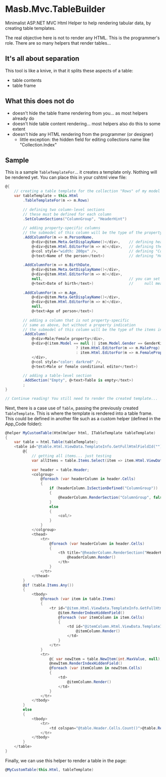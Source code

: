 Masb.Mvc.TableBuilder
=====================

Minimalist ASP.NET MVC Html Helper to help rendering tabular data, by creating table templates.

The real objective here is not to render any HTML.
This is the programmer's role.
There are so many helpers that render tables...

It's all about separation
-------------------------

This tool is like a knive, in that it splits these aspects of a table:
- table contents
- table frame

What this does not do
---------------------
- doesn't hide the table frame rendering from you... as most helpers already do
- doesn't hide table content rendering... most helpers also do this to some extent
- doesn't hide any HTML rendering from the programmer (or designer)
    - little exception: the hidden field for editing collections name like "Collection.Index"

Sample
------

This is a sample `TableTemplateFor`... it creates a template only. Nothing will be rendered yet.
You can place this in your cshtml view file:

```csharp
@{
    // creating a table template for the collection "Rows" of my model object
    var tableTemplate = this.Html
        .TableTemplateFor(m => m.Rows)
    
        // defining two column-level sections
        // these must be defined for each column
        .SetColumnSections("ColumnGroup", "HeaderHint")
        
        // adding property-specific columns
        // the submodel of this column will be the type of the property
        .AddColumnFor(m => m.PersonName,
            @<div>@item.Meta.GetDisplayName()</div>,    // defining header cells of the column
            @<div>@item.Html.EditorFor(m => m)</div>,   // defining the data cells of the column
            @<col style="width: 200px" />,              // defining "ColumnGroup" column-section
            @<text>Name of the person</text>)           // defining "HeaderHint" column-section
            
        .AddColumnFor(m => m.BirthDate,
            @<div>@item.Meta.GetDisplayName()</div>,
            @<div>@item.Html.EditorFor(m => m)</div>,
            null,                                       // you can set a column-section to null
            @<text>Date of birth</text>)                //     null means 'undefined'
            
        .AddColumnFor(m => m.Age,
            @<div>@item.Meta.GetDisplayName()</div>,
            @<div>@item.Html.EditorFor(m => m)</div>,
            null,
            @<text>Age of person</text>)
            
        // adding a column that is not property-specific
        // same as above, but without a property indication
        // the submodel of this column will be the type of the items in "Rows" collection
        .AddColumn(
            @<div>Male/Female property</div>,
            @<div>@(item.Model == null || item.Model.Gender == GenderKinds.Male
                                ? item.Html.EditorFor(m => m.MaleProp)
                                : item.Html.EditorFor(m => m.FemaleProp))
            </div>,
            @<col style="color: darkred" />,
            @<text>Male or female conditional editor</text>)
            
        // adding a table-level section
        .AddSection("Empty", @<text>Table is empty</text>)
        ;
}

// Continue reading! You still need to render the created template...
```

Next, there is a case use of `Table`, passing the previously created `TableTemplate`.
This is where the template is rendered into a table frame.
This could be defined in another file such as a custom helper (defined in the App_Code folder):

```csharp
@helper MyCustomTable(HtmlHelper html, ITableTemplate tableTemplate)
{
    var table = html.Table(tableTemplate);
    <table id="@table.Html.ViewData.TemplateInfo.GetFullHtmlFieldId("")">
        @{
            // getting all items... just testing
            var allItems = table.Items.Select(item => item.Html.ViewData.Model).ToArray();
            
            var header = table.Header;
            <colgroup>
                @foreach (var headerColumn in header.Cells)
                {
                    if (headerColumn.IsSectionDefined("ColumnGroup"))
                    {
                        @headerColumn.RenderSection("ColumnGroup", false)
                    }
                    else
                    {
                        <col/>
                    }
                }
            </colgroup>
            <thead>
                <tr>
                    @foreach (var headerColumn in header.Cells)
                    {
                        <th title="@headerColumn.RenderSection("HeaderHint")">
                            @headerColumn.Render()
                        </th>
                    }
                </tr>
            </thead>
        }
        @if (table.Items.Any())
        {
            <tbody>
                @foreach (var item in table.Items)
                {
                    <tr id="@item.Html.ViewData.TemplateInfo.GetFullHtmlFieldId("")">
                        @item.RenderIndexHiddenField()
                        @foreach (var itemColumn in item.Cells)
                        {
                            <td id="@itemColumn.Html.ViewData.TemplateInfo.GetFullHtmlFieldId("Cell")">
                                @itemColumn.Render()
                            </td>
                        }
                    </tr>
                }
                <tr>
                    @{ var newItem = table.NewItem(int.MaxValue, null); }
                    @newItem.RenderIndexHiddenField()
                    @foreach (var itemColumn in newItem.Cells)
                    {
                        <td>
                            @itemColumn.Render()
                        </td>
                    }
                </tr>
            </tbody>
        }
        else
        {
            <tbody>
                <tr>
                    <td colspan="@table.Header.Cells.Count()">@table.RenderSection("Empty")</td>
                </tr>
            </tbody>
        }
    </table>
}
```

Finally, we can use this helper to render a table in the page:

```csharp
@MyCustomTable(this.Html, tableTemplate)
```
